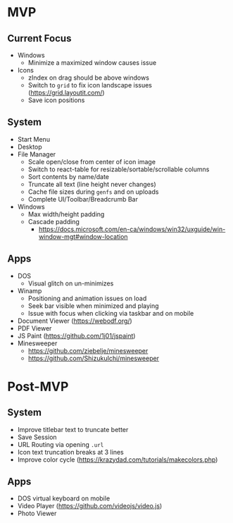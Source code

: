 # MVP

## Current Focus

- Windows
  - Minimize a maximized window causes issue
- Icons
  - zIndex on drag should be above windows
  - Switch to `grid` to fix icon landscape issues (https://grid.layoutit.com/)
  - Save icon positions

## System

- Start Menu
- Desktop
- File Manager
  - Scale open/close from center of icon image
  - Switch to react-table for resizable/sortable/scrollable columns
  - Sort contents by name/date
  - Truncate all text (line height never changes)
  - Cache file sizes during `genfs` and on uploads
  - Complete UI/Toolbar/Breadcrumb Bar
- Windows
  - Max width/height padding
  - Cascade padding
    - https://docs.microsoft.com/en-ca/windows/win32/uxguide/win-window-mgt#window-location

## Apps

- DOS
  - Visual glitch on un-minimizes
- Winamp
  - Positioning and animation issues on load
  - Seek bar visible when minimized and playing
  - Issue with focus when clicking via taskbar and on mobile
- Document Viewer (https://webodf.org/)
- PDF Viewer
- JS Paint (https://github.com/1j01/jspaint)
- Minesweeper
  - https://github.com/ziebelje/minesweeper
  - https://github.com/ShizukuIchi/minesweeper

# Post-MVP

## System

- Improve titlebar text to truncate better
- Save Session
- URL Routing via opening `.url`
- Icon text truncation breaks at 3 lines
- Improve color cycle (https://krazydad.com/tutorials/makecolors.php)

## Apps

- DOS virtual keyboard on mobile
- Video Player (https://github.com/videojs/video.js)
- Photo Viewer
